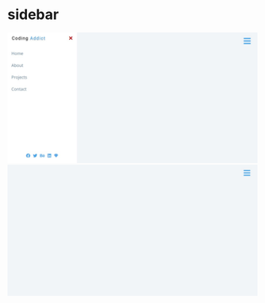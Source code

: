 # sidebar

<img src="./img/snapshot-sidebar.jpeg" alt="foto do projeto"/>
<img src="./img/snapshot-sidebar1.jpeg" alt="foto do projeto"/>